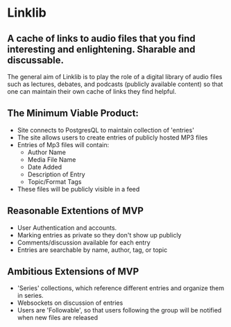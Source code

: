 # Linklib
## A cache of links to audio files that you find interesting and enlightening. Sharable and discussable. 



The general aim of Linklib is to play the role of a digital library of audio files such as lectures, debates, and podcasts (publicly available content) so that one can maintain their own cache of links they find helpful.


## The Minimum Viable Product:

* Site connects to PostgresQL to maintain collection of 'entries'
* The site allows users to create entries of publicly hosted MP3 files
* Entries of Mp3 files will contain:
  * Author Name
  * Media File Name
  * Date Added
  * Description of Entry
  * Topic/Format Tags
* These files will be publicly visible in a feed 



##  Reasonable Extentions of MVP

* User Authentication and accounts.
* Marking entries as private so they don't show up publicly
* Comments/discussion available for each entry
* Entries are searchable by name, author, tag, or topic


## Ambitious Extensions of MVP

* 'Series' collections, which reference different entries and organize them in series.
* Websockets on discussion of entries
* Users are 'Followable', so that users following the group will be notified when new files are released